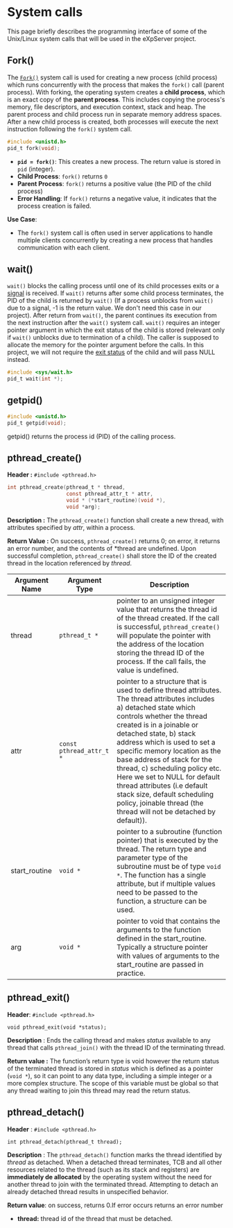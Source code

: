 # System calls

This page briefly describes the programming interface of some of the Unix/Linux system calls that will be used in the eXpServer project.   

## Fork()

The [`Fork()`](https://en.wikipedia.org/wiki/Fork_(system_call)) system call is used for creating a new process (child process) which runs concurrently with the process that makes the `fork()` call  (parent process). With forking, the operating system creates a **child process**, which is an exact copy of the **parent process**. This includes copying the process's memory, file descriptors, and execution context, stack and heap. The parent process and child process run in separate memory address spaces. After a new child process is created, both processes will execute the next instruction following the `fork()` system call.

```c
#include <unistd.h>
pid_t fork(void);
```

- **`pid = fork()`**: This creates a new process. The return value is stored in `pid` (integer).
- **Child Process**:  `fork()` returns `0`
- **Parent Process**:  `fork()` returns a positive value (the PID of the child process)
- **Error Handling**: If `fork()` returns a negative value, it indicates that the process creation is failed.

**Use Case**:

- The `fork()` system call is often used in server applications to handle multiple clients concurrently by creating a new process that handles communication with each client.

## wait()

`wait()` blocks the calling process until one of its child processes exits or a [signal](https://en.wikipedia.org/wiki/C_signal_handling) is received. If `wait()` returns after some child process terminates, the PID of the child is returned by `wait()`  (If a process unblocks from `wait()` due to a signal, -1 is the return value.  We don't need this case in our project).  After return from `wait()`, the parent continues its execution from the next instruction after the `wait()` system call. `wait()` requires an integer pointer argument in which the exit status of the child is stored (relevant only if `wait()` unblocks due to termination of a child). The caller is supposed to allocate the memory for the pointer argument before the calls. In this project, we will not require the [exit status](https://en.wikipedia.org/wiki/Exit_status) of the child and will pass NULL instead.    

```c
#include <sys/wait.h>
pid_t wait(int *);
```

## getpid()

```c
#include <unistd.h>
pid_t getpid(void);
```

getpid() returns the process id (PID) of the calling process.

## pthread_create()

**Header :** `#include <pthread.h>`

```c
int pthread_create(pthread_t * thread,
                   const pthread_attr_t * attr,
                   void * (*start_routine)(void *),
                   void *arg);                   
```

**Description :** The `pthread_create()` function shall create a new thread, with attributes specified by *attr*, within a process.

**Return Value :** On success, `pthread_create()` returns 0; on error, it returns an error number, and the contents of *thread are undefined. Upon successful completion, `pthread_create()` shall store the ID of the created thread in the location referenced by *thread*.

| Argument Name | Argument Type | Description |
| --- | --- | --- |
| thread | `pthread_t *` | pointer to an unsigned integer value that returns the thread id of the thread created. If the call is successful,  `pthread_create()` will populate the pointer with the address of the location storing the thread ID of the process. If the call fails, the value is undefined.    |
| attr | `const pthread_attr_t *` | pointer to a structure that is used to define thread attributes. The thread attributes includes a) detached state which controls whether the thread created is in a joinable or detached state, b) stack address which is used to set a specific memory location as the base address of stack for the thread, c) scheduling policy etc. Here we set to NULL for default thread attributes (i.e default stack size, default scheduling policy, joinable thread (the thread will not be detached by default)). |
| start_routine | `void *` | pointer to a subroutine (function pointer) that is executed by the thread. The return type and parameter type of the subroutine must be of type `void *`. The function has a single attribute,  but if multiple values need to be passed to the function, a structure can be used. |
| arg | `void *` | pointer to void that contains the arguments to the function defined in the start_routine.  Typically a structure pointer with values of arguments to the start_routine are passed in practice.   |

## **pthread_exit()**

**Header**: `#include <pthread.h>`

`void pthread_exit(void *status);`

**Description** : Ends the calling thread and makes *status* available to any thread that calls `pthread_join()` with the thread ID of the terminating thread.

**Return value :** The function’s return type is void however the return status of the terminated thread is stored in *status* which is defined as a pointer (`void *`), so it can point to any data type, including a simple integer or a more complex structure. The scope of this variable must be global so that any thread waiting to join this thread may read the return status.

## pthread_detach()

**Header** : `#include <pthread.h>`

`int pthread_detach(pthread_t thread);`

**Description** : The `pthread_detach()` function marks the thread identified by *thread* as detached.  When a detached thread terminates, TCB and all other resources related to the thread (such as its stack and registers) are **immediately de allocated** by the operating system without the need for another thread to join with the terminated thread. Attempting to detach an already detached thread results in unspecified behavior.

**Return value**: on success, returns 0.If error occurs returns an error number

- **thread:** thread id of the thread that must be detached.
